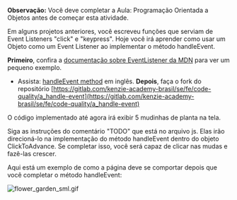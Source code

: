 **Observação:** Você deve completar a Aula: Programação Orientada a Objetos antes de começar esta atividade.

Em alguns projetos anteriores, você escreveu funções que serviam de Event Listeners "click" e "keypress". Hoje você irá aprender como usar um Objeto como um Event Listener ao implementar o método handleEvent.

**Primeiro**, confira a [documentação sobre EventListener da MDN](https://developer.mozilla.org/pt-BR/docs/Web/API/EventListener) para ver um pequeno exemplo.
*   Assista: [handleEvent method](https://youtu.be/JKrWjbCPSeE) em inglês.
**Depois**, faça o fork do repositório [https://gitlab.com/kenzie-academy-brasil/se/fe/code-quality/a_handle-event](https://gitlab.com/kenzie-academy-brasil/se/fe/code-quality/a_handle-event)

O código implementado até agora irá exibir 5 mudinhas de planta na tela.

Siga as instruções do comentário "TODO" que está no arquivo js. Elas irão direcioná-lo na implementação do método handleEvent dentro do objeto ClickToAdvance. Se completar isso, você será capaz de clicar nas mudas e fazê-las crescer.

Aqui está um exemplo de como a página deve se comportar depois que você completar o método handleEvent:

![flower_garden_sml.gif](https://s3.us-east-2.amazonaws.com/images.kenzie.academy/frontend-se/flower_garden_sml.gif)
